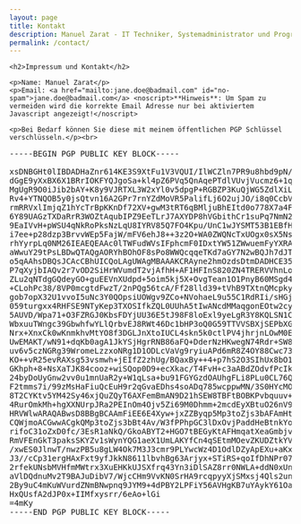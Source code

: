 ```yaml
---
layout: page
title: Kontakt
description: Manuel Zarat - IT Techniker, Systemadministrator und Programmierer aus Wien.
permalink: /contact/
---
```


<div class="sp-content-item">

  <div class="sp-content-item-body">
    
    <h2>Impressum und Kontakt</h2>
    
    <p>Name: Manuel Zarat</p>
    <p>Email: <a href="mailto:jane.doe@badmail.com" id="no-spam">jane.doe@badmail.com</a> <noscript>**Hinweis**: Um Spam zu vermeiden wird die korrekte Email Adresse nur bei aktiviertem Javascript angezeigt!</noscript>
      
    <p>Bei Bedarf können Sie diese mit meinem öffentlichen PGP Schlüssel verschlüsseln.</p><br>

<script>
var user = 'manuel.zarat', domain = 'gmail.com', element = document.getElementById('no-spam');
element.innerHTML = user + '@' + domain;
  element.href = 'mailto:' + user + '@' + domain;
</script>

<pre>
-----BEGIN PGP PUBLIC KEY BLOCK-----

xsDNBGHt0lIBDADHaZnr614KE3S9XtFu1V3VQUI/IlWCZln7PR9u8hbd9pN/lDPK
dGgE9yXxBX6X1BRrIOKFYQJgoSa+kl4pZ6PVq5QnAqePTdlVUvjVucmz6+1qCIJa
MgUgR9O0iJib2bAY+K8y9VJRTXL3W2xYl0v5dpgP+RGBZP3KuQjWG5ZdlXiLBpaL
Rv4+YTNQOB5y0jsQtvn16A2GPr7rnYZdMoVR5PalifLj6O2ujJO/i8q0CcbVbKpb
rmRRVxlImjqZ1hYcTrBpKKnDf72XV+gwM3tRT6qBMljuBhEItd0o778X7a4Fevwg
6Y89UAGzTXDaRrR3WOZtAqubIPZ9EeTLrJ7AXYDP8hVGbithCr1suPq7NmN2SnFe
9EaIVvH+pWSU4qNkRoPksNzLqU8IYRV85Q7FO4Kpu/UnC1wJYSMT53B1EBfH73FM
i7ee+p28dzp3BrvvWEp5FajW/mFV6ehJ8++3z2O+WA0ZWQNcTxUOgx0sX5NsKwdZ
rhYyrpLq0NM26IEAEQEAAc0lTWFudWVsIFphcmF0IDxtYW51ZWwuemFyYXRAZ21h
aWwuY29tPsLBDwQTAQgAORYhBOhOF8sPo8WWQcqqeTKd7aGY7N2wBQJh7dJTBQkF
o5qAAhsDBQsJCAcCBhUICQoLAgUWAgMBAAAKCRAyne2hmOzdsDtmDADHCE352615
P7qXyjbIAQv2r7vOD2SiHrWVumdT2vjAfhH+AF1HFInS820ZN4TRERVVhnLo049X
ZLu2qNTdgGQdeyGO+guEEVnXUdpd+5oim5kj5X+OvgTean1O1PnyB60MSgd4EBu9
+CLohPc38/8VP0mcgtdFwzT/2nPQg56tcA/Ff28lld39+tVhB9TXtnQMcpkynFxK
gob7opX32U1vvoI5uNc3Y0QOpsiUOWgv9ZCo+NVohaeL9u55C1RdRIi/sHGj8e0O
059turgxx4RHFSE9NTyKep3TXOSIfkZQL0UUhA5tIwANcdMMaqgonEOtw2cy0ncw
5AUVD/Wpa71+O3FZRGJ0KbsFDYjUU36E5tJ98F8loExl9yeLgR3Y8KQLSN1CBAea
WbxuuTWngc39GbwhfwYLlQrbvEJ8RWt46Dc1bHP3oQ0G59TTVVSBXjSEPbXGagCe
Nrx+XnxCk0wKnmkhvMtYO8f3DGLJnXtoIUCL4skn5k0ctlPV4jhrjnLOwM0EYe3S
UwEMAKT/wN91+dqKb0agA1JkYSjHgrRNB86aFQ+DderNzHKwegN74Rdr+SW8CfH2
uv6v5czNGRg39WromeLzzxoNRg1D1ODLcVaVg9ryiuAPd6mR8Z4OY88Cwc73yFGL
KO++vR25evRAXsg53vsmwh+jEIfZ2zhUg/BQaxBy++4+p7hS2O3SIhUx8bO1GrbF
GKhph+8+NsXaTJK84cooz+wiSQop0D9+ecXkac/T4FvH+c3aABdZOdvfPcIk6qef
24byDoUyGnw2vv0u1mnUaR2y+W1qLsa+bu91FGYGzdOAUhgFLi8PLu0CL76QTxrz
F2tmms7i/99zMsHaFiuQcEuH9r2qGvaEDhs4soADq785wcppwMN/3S0HYcMOKSjg
8T2CYKtv5YM42Sy46xjQuZQyT6AXFemBmAN9D21hSEW8TBFtBOBKPvbquuv+iuFj
4RurOmkMh+hgXXNUrpJRa2PEInOm4Ojv5Zi69M0Dhmm+2mcdEyXBtuO26nV9Iob9
HRVWlwARAQABwsD8BBgBCAAmFiEE6E4Xyw+jxZZByqp5Mp3toZjs3bAFAmHt0lQF
CQWjmoACGwwACgkQMp3toZjs3bBt4Av/W3fPPhpGC3lDxOvjPaddHeBtnkYoHv4R
rifoC31oZxD0fc/3EsR1aNkQ/GkoABYT2+HGO7tBEGyKtAFHmqatXeaGmbjvFFgm
RmVFEnGkT3paksSKYZv1sWynYQG1aeX1UmLAKYfCn4qSEtmMOevZKUDZtkYV91DR
/xwES0JlnwT/nwzPB5u8gLW4Ok7M3J3cmr9PLYwcWz4D1OdlDZyApEXu+aKx9apN
J3//cCp31ergHAxFxt9yfJkkN8611lbvhBg63Arjyx+STiRS+qoIfDhNPr07NJDs
2rfekUNsbMVHfmMWtrx3XuEHKkUJSXfrq43Yn3iDlSAZ8rr0NWLA+ddN0xUnr4Zl
aVlDQdnuMv2T9BAJuDibV7/WjcCHm9VvKN0SrHA9rcqpyyXjSMxsj4Qls2unDVZC
2By9uC4mKuWVurdZNmBNwpnq9JYM9+4dPBY2LPFiY56AVHgKB7uYAykY61OaOuIR
HxQUsfA2dJP0x+IIMfxysrr/6eAo+lGi
=4mKy
-----END PGP PUBLIC KEY BLOCK-----
</pre>

  </div>
</div>
